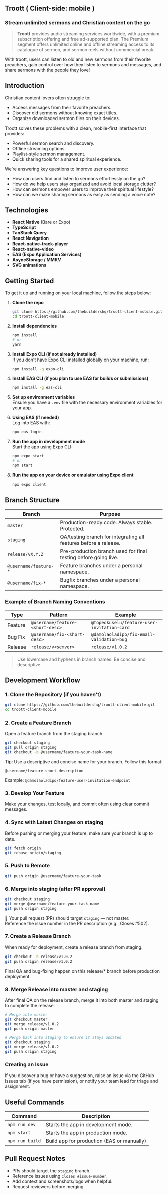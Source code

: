 ## Troott ( Client-side: mobile )

### Stream unlimited sermons and Christian content on the go

> **Troott** provides audio streaming services worldwide, with a premium subscription offering and free ad-supported plan. The Premium segment offers unlimited online and offline streaming access to its catalogue of sermon, and sermon reels without commercial break.

With troott, users can listen to old and new sermons from their favorite preachers, gain control over how they listen to sermons and messages, and share sermons with the people they love!

## Introduction

Christian content lovers often struggle to:
- Access messages from their favorite preachers.
- Discover old sermons without knowing exact titles.
- Organize downloaded sermon files on their devices.

Troott solves these problems with a clean, mobile-first interface that provides:
- Powerful sermon search and discovery.
- Offline streaming options.
- Playlist-style sermon management.
- Quick sharing tools for a shared spiritual experience.

We’re answering key questions to improve user experience:
- How can users find and listen to sermons effortlessly on the go?
- How do we help users stay organized and avoid local storage clutter?
- How can sermons empower users to improve their spiritual lifestyle?
- How can we make sharing sermons as easy as sending a voice note?


## Technologies

- **React Native** (Bare or Expo)
- **TypeScript**
- **TanStack Query**
- **React Navigation**
- **React-native-track-player**
- **React-native-video**
- **EAS (Expo Application Services)**
- **AsyncStorage / MMKV**
- **SVG animations**


## Getting Started

To get it up and running on your local machine, follow the steps below:

1. **Clone the repo**  
   ```bash
   git clone https://github.com/thebuildershq/troott-client-mobile.git
   cd troott-client-mobile
   ```

2. **Install dependencies**  
   ```bash
   npm install
   # or
   yarn
   ```

3. **Install Expo CLI (if not already installed)**  
   If you don't have Expo CLI installed globally on your machine, run:
   ```bash
   npm install -g expo-cli
   ```

4. **Install EAS CLI (if you plan to use EAS for builds or submissions)**  
   ```bash
   npm install -g eas-cli
   ```

5. **Set up environment variables**  
   Ensure you have a `.env` file with the necessary environment variables for your app.

6. **Using EAS (if needed)**  
   Log into EAS with:
   ```bash
   npx eas login
   ```

7. **Run the app in development mode**  
   Start the app using Expo CLI:
   ```bash
   npx expo start
   # or
   npm start
   ```

8. **Run the app on your device or emulator using Expo client**  
   ```bash
   npx expo client
   ```


## Branch Structure


| Branch               | Purpose                                                                 |
|----------------------|-------------------------------------------------------------------------|
| `master`             | Production-ready code. Always stable. Protected.                        |
| `staging`            | QA/testing branch for integrating all features before a release.        |
| `release/vX.Y.Z`     | Pre-production branch used for final testing before going live.         |
| `@username/feature-*`| Feature branches under a personal namespace.                            |
| `@username/fix-*`    | Bugfix branches under a personal namespace.                             |

### Example of Branch Naming Conventions


| Type | Pattern | Example |
|------|---------|---------|
| Feature | `@username/feature-<short-desc>` | `@topeokuselu/feature-user-invitation-card` |
| Bug Fix | `@username/fix-<short-desc>` | `@damolaoladipo/fix-email-validation-bug` |
| Release | `release/v<semver>` | `release/v1.0.2` |

> Use lowercase and hyphens in branch names. Be concise and descriptive.


## Development Workflow

### 1. Clone the Repository (if you haven't)

```bash
git clone https://github.com/thebuildershq/troott-client-mobile.git
cd troott-client-mobile
```

### 2. Create a Feature Branch

Open a feature branch from the staging branch.

```bash
git checkout staging
git pull origin staging
git checkout -b @username/feature-your-task-name
```

Tip: Use a descriptive and concise name for your branch. Follow this format:

`@username/feature-short-description`

Example: `@damolaoladipo/feature-user-invitation-endpoint`

### 3. Develop Your Feature

Make your changes, test locally, and commit often using clear commit messages.

### 4. Sync with Latest Changes on staging

Before pushing or merging your feature, make sure your branch is up to date.

```bash
git fetch origin
git rebase origin/staging
```

### 5. Push to Remote

```bash
git push origin @username/feature-your-task
```

### 6. Merge into staging (after PR approval)

```bash
git checkout staging
git merge @username/feature-your-task-name
git push origin staging
```

📌 Your pull request (PR) should target `staging` — not master.  
Reference the issue number in the PR description (e.g., Closes #502).

### 7. Create a Release Branch

When ready for deployment, create a release branch from staging.

```bash
git checkout -b release/v1.0.2
git push origin release/v1.0.2
```

Final QA and bug-fixing happen on this release/* branch before production deployment.

### 8. Merge Release into master and staging

After final QA on the release branch, merge it into both master and staging to complete the release.

```bash
# Merge into master
git checkout master
git merge release/v1.0.2
git push origin master

# Merge back into staging to ensure it stays updated
git checkout staging
git merge release/v1.0.2
git push origin staging
```

### Creating an Issue

If you discover a bug or have a suggestion, raise an issue via the GitHub Issues tab (if you have permission), or notify your team lead for triage and assignment.


## Useful Commands


| Command            | Description                                   |
|--------------------|-----------------------------------------------|
| `npm run dev`      | Starts the app in development mode.           |
| `npm start`        | Starts the app in production mode.            |
| `npm run build`    | Build app for production (EAS or manually)    |

## Pull Request Notes

- PRs should target the `staging` branch.
- Reference issues using `Closes #issue-number`.
- Add context and screenshots/logs when helpful.
- Request reviewers before merging.